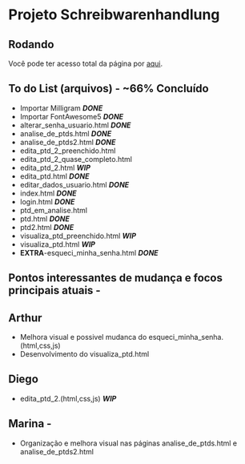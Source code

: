 # Projeto Schreibwarenhandlung

## Rodando

Você pode ter acesso total da página por [aqui](https://dbo-2021.github.io/projeto-schreibwarenhandlung/src/).

## To do List (arquivos) - ~66% Concluído

- Importar Milligram **_DONE_**
- Importar FontAwesome5 **_DONE_**
- alterar_senha_usuario.html **_DONE_**
- analise_de_ptds.html **_DONE_**
- analise_de_ptds2.html **_DONE_**
- edita_ptd_2_preenchido.html
- edita_ptd_2_quase_completo.html
- edita_ptd_2.html **_WIP_**
- edita_ptd.html **_DONE_**
- editar_dados_usuario.html **_DONE_**
- index.html **_DONE_**
- login.html **_DONE_**
- ptd_em_analise.html
- ptd.html **_DONE_**
- ptd2.html **_DONE_**
- visualiza_ptd_preenchido.html **_WIP_**
- visualiza_ptd.html **_WIP_**
- **EXTRA**-esqueci_minha_senha.html **_DONE_**

## Pontos interessantes de mudança e focos principais atuais -

## Arthur

- Melhora visual e possivel mudanca do esqueci_minha_senha.(html,css,js)
- Desenvolvimento do visualiza_ptd.html

## Diego

- edita_ptd_2.(html,css,js) **_WIP_**

## Marina -

- Organização e melhora visual nas páginas analise_de_ptds.html e analise_de_ptds2.html
